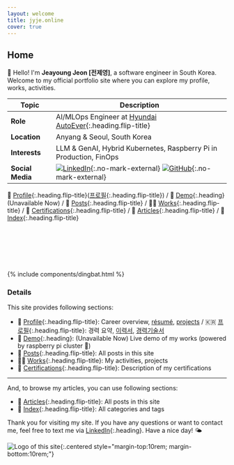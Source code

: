 ```yaml
---
layout: welcome
title: jyje.online
cover: true
---
```

## Home

🎉 Hello! I'm **Jeayoung Jeon [전제영]**, a software engineer in South Korea. Welcome to my official portfolio site where you can explore my profile, works, activities.

| Topic             | Description                                                        |
|-------------------|--------------------------------------------------------------------|
| **Role**          | AI/MLOps Engineer at [Hyundai AutoEver]{:.heading.flip-title}      |
| **Location**      | Anyang & Seoul, South Korea                                        |
| **Interests**     | LLM & GenAI, Hybrid Kubernetes, Raspberry Pi in Production, FinOps |
| **Social Media**  | [![LinkedIn](https://img.shields.io/badge/LinkedIn-jyje-blue.svg?logo=linkedin)](https://www.linkedin.com/in/jyje){:.no-mark-external} [![GitHub](https://img.shields.io/badge/GitHub-jyje-green.svg?logo=github)](https://github.com/jyje){:.no-mark-external} |

  💼 [Profile]{:.heading.flip-title}([프로필]{:.heading.flip-title})
/ 🚀 [Demo]{:.heading} (Unavailable Now)
/ 📝 [Posts]{:.heading.flip-title}
/ 🧑‍💻 [Works]{:.heading.flip-title}
/ 🪪 [Certifications]{:.heading.flip-title}
/ 📜 [Articles]{:.heading.flip-title}
/ 🔖 [Index]{:.heading.flip-title}

<div style="margin-top: 7rem;">
  {% include components/dingbat.html %}
</div>

### Details

This site provides following sections:

- 💼 [Profile]{:.heading.flip-title}: Career overview, [résumé], [projects] / 🇰🇷 [프로필]{:.heading.flip-title}: 경력 요약, [이력서], [경력기술서]
- 🚀 [Demo]{:.heading}: (Unavailable Now) Live demo of my works (powered by raspberry pi cluster 🐳)
- 📝 [Posts]{:.heading.flip-title}: All posts in this site
- 🧑‍💻 [Works]{:.heading.flip-title}: My activities, projects
- 🪪 [Certifications]{:.heading.flip-title}: Description of my certifications

---

And, to browse my articles, you can use following sections:

- 📜 [Articles]{:.heading.flip-title}: All posts in this site
- 🔖 [Index]{:.heading.flip-title}: All categories and tags

Thank you for visiting my site. If you have any questions or want to contact me, feel free to text me via [LinkedIn]{:.heading}. Have a nice day! 🌤️

![Logo of this site](assets/icons/icon-128x128.png){:.centered style="margin-top:10rem; margin-bottom:10rem;"}

[Profile]: profile "my-profile --verbose"
[프로필]: profile/ko "my-profile --verbose --language=ko"
[Résumé]: profile/resume "my-profile resume"
[이력서]: profile/ko/resume "my-profile resume --language=ko"
[Projects]: profile/projects "my-profile projects"
[경력기술서]: profile/ko/projects "my-profile projects --language=ko"
[Curriculum Vitae]: profile/cv "my-profile cv"
[CV]: profile/cv "my-profile cv"
[Posts]: posts
[Works]: works
[Certifications]: certifications
[Articles]: articles
[Index]: indice
[Blog]: blog
[Demo]: https://app.jyje.online "Demo: Raspberry Pi Cluster running 24/7"
[MAXST]: https://www.linkedin.com/company/maxst "LinkedIn profile of MAXST Co., Ltd."
[Hyundai AutoEver]: https://www.linkedin.com/company/hyundai-autoever "LinkedIn profile of Hyundai AutoEver"

[Mail]: mailto:jyjeon+portfolio@outlook.com?subject=To&nbsp;Jeayoung&nbsp;Jeon
[LinkedIn]: https://www.linkedin.com/in/jyje "LinkedIn profile of Jeayoung Jeon"

<!-- 🧑‍💻 Set-up and Run -->

<!-- bundle install -->
<!-- bundle update --bundler -->
<!-- bundle exec jekyll serve --force_polling --livereload -->
